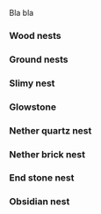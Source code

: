 Bla bla

### Wood nests

### Ground nests

### Slimy nest

### Glowstone

### Nether quartz nest

### Nether brick nest

### End stone nest

### Obsidian nest